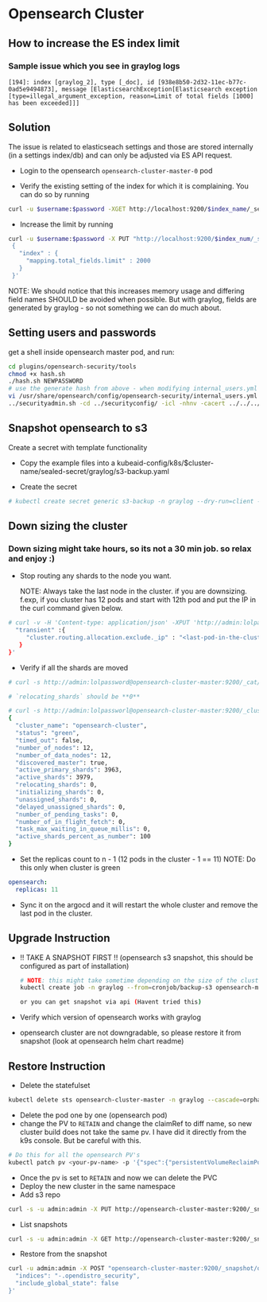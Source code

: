 # Opensearch Cluster

## How to increase the ES index limit

### Sample issue which you see in graylog logs

```raw
[194]: index [graylog_2], type [_doc], id [938e8b50-2d32-11ec-b77c-0ad5e9494873], message [ElasticsearchException[Elasticsearch exception [type=illegal_argument_exception, reason=Limit of total fields [1000] has been exceeded]]]
```

## Solution

The issue is related to elasticseach settings and those are stored internally (in a settings index/db) and
can only be adjusted via ES API request.

* Login to the opensearch `opensearch-cluster-master-0` pod

* Verify the existing setting of the index for which it is complaining. You can do so by running

```sh
curl -u $username:$password -XGET http://localhost:9200/$index_name/_settings?pretty=true
```

* Increase the limit by running

```sh
curl -u $username:$password -X PUT "http://localhost:9200/$index_num/_settings?pretty" -H 'Content-Type: application/json' -d'
 {
   "index" : {
     "mapping.total_fields.limit" : 2000
   }
 }'
```

NOTE: We should notice that this increases memory usage and differing field names SHOULD be avoided when possible.
But with graylog, fields are generated by graylog - so not something we can do much about.

## Setting users and passwords

get a shell inside opensearch master pod, and run:

```bash
cd plugins/opensearch-security/tools
chmod +x hash.sh
./hash.sh NEWPASSWORD
# use the generate hash from above - when modifying internal_users.yml to suit your needs
vi /usr/share/opensearch/config/opensearch-security/internal_users.yml
../securityadmin.sh -cd ../securityconfig/ -icl -nhnv -cacert ../../../config/root-ca.pem -cert ../../../config/kirk.pem -key ../../../config/kirk-key.pem
```

## Snapshot opensearch to s3

Create a secret with template functionality

* Copy the example files into a kubeaid-config/k8s/$cluster-name/sealed-secret/graylog/s3-backup.yaml

* Create the secret

```bash
# kubectl create secret generic s3-backup -n graylog --dry-run=client --from-literal=username=admin --from-literal=password=xxxx -o yaml | kubeseal --controller-namespace system --controller-name sealed-secrets -o yaml --merge-into kubeaid-config/k8s/$cluster-name/sealed-secret/graylog/s3-backup.yaml
```

## Down sizing the cluster

### Down sizing might take hours, so its not a 30 min job. so relax and enjoy :)

* Stop routing any shards to the node you want.

  NOTE: Always take the last node in the cluster. if you are downsizing.
  f.exp, if you cluster has 12 pods and start with 12th pod and put the IP in the curl command given below.

```sh
# curl -v -H 'Content-type: application/json' -XPUT 'http://admin:lolpassword@opensearch-cluster-master:9200/_cluster/settings' -d '{
  "transient" :{
     "cluster.routing.allocation.exclude._ip" : "<last-pod-in-the-cluster-ip>"
   }
}'
```

* Verify if all the shards are moved

```bash
# curl -s http://admin:lolpassword@opensearch-cluster-master:9200/_cat/shards | grep <last-pod-name-in-the-cluster>

# `relocating_shards` should be **0**

# curl -s http://admin:lolpassworl@opensearch-cluster-master:9200/_cluster/health | jq
{
  "cluster_name": "opensearch-cluster",
  "status": "green",
  "timed_out": false,
  "number_of_nodes": 12,
  "number_of_data_nodes": 12,
  "discovered_master": true,
  "active_primary_shards": 3963,
  "active_shards": 3979,
  "relocating_shards": 0,
  "initializing_shards": 0,
  "unassigned_shards": 0,
  "delayed_unassigned_shards": 0,
  "number_of_pending_tasks": 0,
  "number_of_in_flight_fetch": 0,
  "task_max_waiting_in_queue_millis": 0,
  "active_shards_percent_as_number": 100
}
```

* Set the replicas count to n - 1 (12 pods in the cluster - 1 == 11)
  NOTE: Do this only when cluster is green

```yaml
opensearch:
  replicas: 11
```

* Sync it on the argocd and it will restart the whole cluster and remove the last pod in the cluster.

## Upgrade Instruction

* !! TAKE A SNAPSHOT FIRST !! (opensearch s3 snapshot, this should be configured as part of installation)

  ```bash
  # NOTE: this might take sometime depending on the size of the cluster, around 4TB takes about 60m (so watch out)
  kubectl create job -n graylog --from=cronjob/backup-s3 opensearch-manual-backup-01

  or you can get snapshot via api (Havent tried this)
  ```

* Verify which version of opensearch works with graylog
* opensearch cluster are not downgradable, so please restore it from snapshot (look at opensearch helm chart readme)

## Restore Instruction

* Delete the statefulset

```bash
kubectl delete sts opensearch-cluster-master -n graylog --cascade=orphan
```

* Delete the pod one by one (opensearch pod)
* change the PV to `RETAIN` and change the claimRef to diff name, so new cluster build does not take the same pv.
  I have did it directly from the k9s console. But be careful with this.

```bash
# Do this for all the opensearch PV's
kubectl patch pv <your-pv-name> -p '{"spec":{"persistentVolumeReclaimPolicy":"Retain"}}'
```

* Once the pv is set to `RETAIN` and now we can delete the PVC
* Deploy the new cluster in the same namespace
* Add s3 repo

```bash
curl -s -u admin:admin -X PUT http://opensearch-cluster-master:9200/_snapshot/ops-s3 -d '{"type": "s3", "settings": { "bucket": "<bucket-name>" } }'
```

* List snapshots

```bash
curl -s -u admin:admin -X GET http://opensearch-cluster-master:9200/_snapshot/ops-s3/_all?pretty
```

* Restore from the snapshot

```bash
curl -u admin:admin -X POST "opensearch-cluster-master:9200/_snapshot/ops-s3/<snapshot-name>/_restore?pretty" -H 'Content-Type: application/json'  -d '{
  "indices": "-.opendistro_security",
  "include_global_state": false
}'
```
